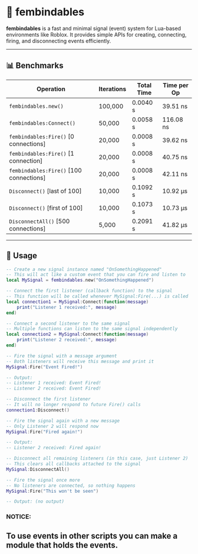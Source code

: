 # 🔗 fembindables

**fembindables** is a fast and minimal signal (event) system for Lua-based environments like Roblox. It provides simple APIs for creating, connecting, firing, and disconnecting events efficiently.

---

## 📊 Benchmarks

| Operation                                | Iterations |   Total Time |  Time per Op |
|-----------------------------------------|------------|---------------|---------------|
| `fembindables.new()`                    | 100,000    | 0.0040 s     | 39.51 ns      |
| `fembindables:Connect()`                | 50,000     | 0.0058 s     | 116.08 ns     |
| `fembindables:Fire()` [0 connections]   | 20,000     | 0.0008 s     | 39.62 ns      |
| `fembindables:Fire()` [1 connection]    | 20,000     | 0.0008 s     | 40.75 ns      |
| `fembindables:Fire()` [100 connections] | 20,000     | 0.0008 s     | 42.11 ns      |
| `Disconnect()` [last of 100]            | 10,000     | 0.1092 s     | 10.92 µs      |
| `Disconnect()` [first of 100]           | 10,000     | 0.1073 s     | 10.73 µs      |
| `DisconnectAll()` [500 connections]     | 5,000      | 0.2091 s     | 41.82 µs      |

---

## 🚀 Usage

```lua
-- Create a new signal instance named "OnSomethingHappened"
-- This will act like a custom event that you can fire and listen to
local MySignal = fembindables.new("OnSomethingHappened")

-- Connect the first listener (callback function) to the signal
-- This function will be called whenever MySignal:Fire(...) is called
local connection1 = MySignal:Connect(function(message)
	print("Listener 1 received:", message)
end)

-- Connect a second listener to the same signal
-- Multiple functions can listen to the same signal independently
local connection2 = MySignal:Connect(function(message)
	print("Listener 2 received:", message)
end)

-- Fire the signal with a message argument
-- Both listeners will receive this message and print it
MySignal:Fire("Event Fired!")

-- Output:
-- Listener 1 received: Event Fired!
-- Listener 2 received: Event Fired!

-- Disconnect the first listener
-- It will no longer respond to future Fire() calls
connection1:Disconnect()

-- Fire the signal again with a new message
-- Only Listener 2 will respond now
MySignal:Fire("Fired again!")

-- Output:
-- Listener 2 received: Fired again!

-- Disconnect all remaining listeners (in this case, just Listener 2)
-- This clears all callbacks attached to the signal
MySignal:DisconnectAll()

-- Fire the signal once more
-- No listeners are connected, so nothing happens
MySignal:Fire("This won't be seen")

-- Output: (no output)
```
### NOTICE:
## To use events in other scripts you can make a module that holds the events.
